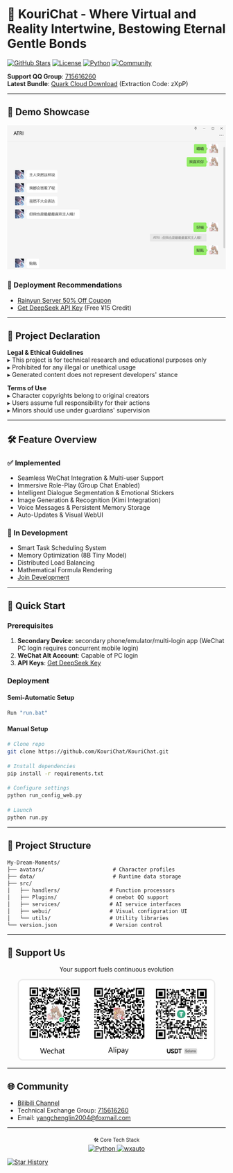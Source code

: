# 🌸 KouriChat - Where Virtual and Reality Intertwine, Bestowing Eternal Gentle Bonds

[![GitHub Stars](https://img.shields.io/github/stars/KouriChat/KouriChat?style=for-the-badge&logo=starship&color=ff69b4)](https://github.com/KouriChat/KouriChat/stargazers)
[![License](https://img.shields.io/badge/license-MIT-informational?style=for-the-badge)](LICENSE)
[![Python](https://img.shields.io/badge/Python-3.11_➔_3.12-3776AB?style=for-the-badge&logo=python&logoColor=white&labelColor=2B5B84)](https://www.python.org/downloads/)
[![Community](https://img.shields.io/badge/QQ_Group-715616260-12B7F3?style=for-the-badge&logo=tencentqq)](https://jq.qq.com/?_wv=1027&k=5z4Q0i7o)

**Support QQ Group**: [715616260](https://jq.qq.com/?_wv=1027&k=5z4Q0i7o)  
**Latest Bundle**: [Quark Cloud Download](https://pan.quark.cn/s/f37d765e1404) (Extraction Code: zXpP)

---

## 🌟 Demo Showcase

<div align="center">
  <img src="data/images/img/demo.png" width="600" alt="Demo Preview">
</div>

### 🚀 Deployment Recommendations
- [Rainyun Server 50% Off Coupon](https://www.rainyun.com/MzE0MTU=_)
- [Get DeepSeek API Key](https://cloud.siliconflow.cn/i/aQXU6eC5) (Free ¥15 Credit)

---

## 📜 Project Declaration

**Legal & Ethical Guidelines**  
▸ This project is for technical research and educational purposes only  
▸ Prohibited for any illegal or unethical usage  
▸ Generated content does not represent developers' stance  

**Terms of Use**  
▸ Character copyrights belong to original creators  
▸ Users assume full responsibility for their actions  
▸ Minors should use under guardians' supervision  

---

## 🛠️ Feature Overview

### ✅ Implemented
- Seamless WeChat Integration & Multi-user Support
- Immersive Role-Play (Group Chat Enabled)
- Intelligent Dialogue Segmentation & Emotional Stickers
- Image Generation & Recognition (Kimi Integration)
- Voice Messages & Persistent Memory Storage
- Auto-Updates & Visual WebUI

### 🚧 In Development
- Smart Task Scheduling System
- Memory Optimization (8B Tiny Model)
- Distributed Load Balancing
- Mathematical Formula Rendering
- [Join Development](https://jq.qq.com/?_wv=1027&k=5z4Q0i7o)

---

## 🚀 Quick Start

### Prerequisites
1. **Secondary Device**: secondary phone/emulator/multi-login app (WeChat PC login requires concurrent mobile login)
2. **WeChat Alt Account**: Capable of PC login
3. **API Keys**: [Get DeepSeek Key](https://cloud.siliconflow.cn/i/aQXU6eC5)

### Deployment
#### Semi-Automatic Setup
```bash
Run "run.bat"
```
#### Manual Setup
```bash
# Clone repo
git clone https://github.com/KouriChat/KouriChat.git

# Install dependencies
pip install -r requirements.txt

# Configure settings
python run_config_web.py

# Launch
python run.py
```

---

## 🧩 Project Structure

```
My-Dream-Moments/
├── avatars/                      # Character profiles
├── data/                         # Runtime data storage
├── src/
│   ├── handlers/                # Function processors
│   ├── Plugins/                 # onebot QQ support
│   ├── services/                # AI service interfaces
│   ├── webui/                   # Visual configuration UI
│   └── utils/                   # Utility libraries
└── version.json                 # Version control
```

---

## 💖 Support Us
<div align="center">
  <p>Your support fuels continuous evolution</p>
  <img src="data/images/img/qrcode.jpg" width="450" alt="Support QR Code" style="border:3px solid #eee; border-radius:12px">
</div>

---

## 🌐 Community

- [Bilibili Channel](https://space.bilibili.com/209397245)
- Technical Exchange Group: [715616260](https://jq.qq.com/?_wv=1027&k=5z4Q0i7o)
- Email: [yangchenglin2004@foxmail.com](mailto:yangchenglin2004@foxmail.com)

---

<div align="center">
  <sub>🛠️ Core Tech Stack</sub>
  <br>
  <a href="https://www.python.org/" target="_blank">
    <img src="https://img.shields.io/badge/Python-3.11_➔_3.12-0073B7?logo=python&logoColor=white" alt="Python">
  </a>
  <a href="https://github.com/cluic/wxauto" target="_blank">
    <img src="https://img.shields.io/badge/wxauto-Automation_Framework-0099E5?logo=wechat&logoColor=white" alt="wxauto">
  </a>
</div>

[![Star History](https://api.star-history.com/svg?repos=KouriChat/KouriChat&type=Timeline)](https://star-history.com/#KouriChat/KouriChat)